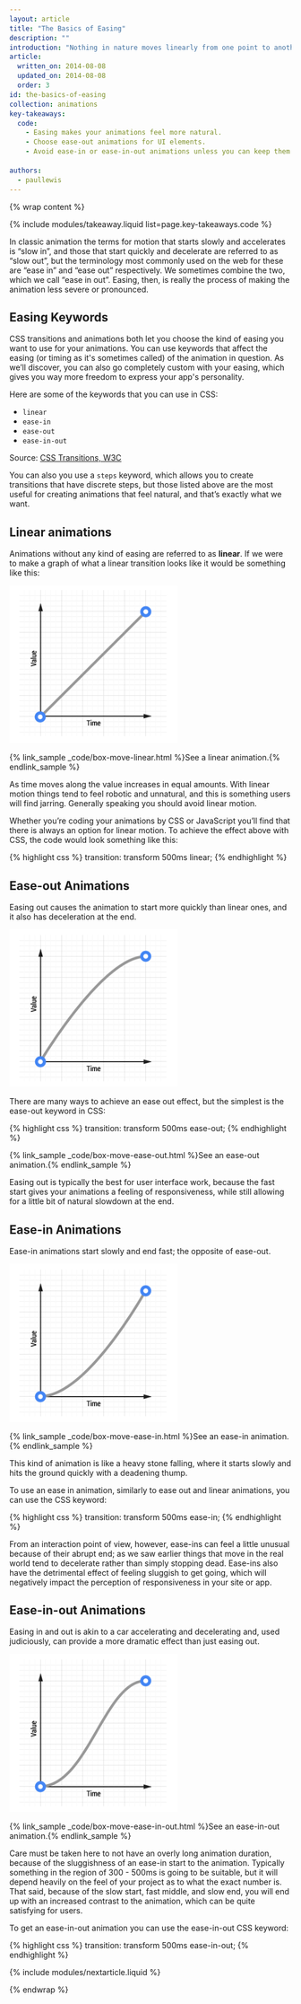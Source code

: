 ```yaml
---
layout: article
title: "The Basics of Easing"
description: ""
introduction: "Nothing in nature moves linearly from one point to another. In reality things tend to accelerate or decelerate as they move. Our brains are wired to expect this kind of motion, so when we animate on the web we should look to use this to our advantage. When you make motion appear natural your users will feel more comfortable with your apps, which in turn leads to a better experience."
article:
  written_on: 2014-08-08
  updated_on: 2014-08-08
  order: 3
id: the-basics-of-easing
collection: animations
key-takeaways:
  code:
    - Easing makes your animations feel more natural.
    - Choose ease-out animations for UI elements.
    - Avoid ease-in or ease-in-out animations unless you can keep them short; they tend to feel sluggish to end users.

authors:
  - paullewis
---
```

{% wrap content %}

{% include modules/takeaway.liquid list=page.key-takeaways.code %}

In classic animation the terms for motion that starts slowly and accelerates is “slow in”, and those that start quickly and decelerate are referred to as “slow out”, but the terminology most commonly used on the web for these are “ease in” and “ease out” respectively. We sometimes combine the two, which we call “ease in out”. Easing, then, is really the process of making the animation less severe or pronounced.

## Easing Keywords

CSS transitions and animations both let you choose the kind of easing you want to use for your animations. You can use keywords that affect the easing (or timing as it's sometimes called) of the animation in question. As we’ll discover, you can also go completely custom with your easing, which gives you way more freedom to express your app's personality.

Here are some of the keywords that you can use in CSS:

* `linear`
* `ease-in`
* `ease-out`
* `ease-in-out`

Source: [CSS Transitions, W3C](http://www.w3.org/TR/css3-transitions/#transition-timing-function-property)

You can also you use a `steps` keyword, which allows you to create transitions that have discrete steps, but those listed above are the most useful for creating animations that feel natural, and that’s exactly what we want.

## Linear animations

Animations without any kind of easing are referred to as **linear**. If we were to make a graph of what a linear transition looks like it would be something like this:

<img src="imgs/linear.png" style="max-width: 300px" alt="Linear ease animation curve." />

{% link_sample _code/box-move-linear.html %}See a linear animation.{% endlink_sample %}

As time moves along the value increases in equal amounts. With linear motion things tend to feel robotic and unnatural, and this is something users will find jarring. Generally speaking you should avoid linear motion.

Whether you’re coding your animations by CSS or JavaScript you’ll find that there is always an option for linear motion. To achieve the effect above with CSS, the code would look something like this:

{% highlight css %}
transition: transform 500ms linear;
{% endhighlight %}


## Ease-out Animations

Easing out causes the animation to start more quickly than linear ones, and it also has deceleration at the end.

<img src="imgs/ease-out.png" style="max-width: 300px" alt="Ease-out animation curve." />

There are many ways to achieve an ease out effect, but the simplest is the ease-out keyword in CSS:

{% highlight css %}
transition: transform 500ms ease-out;
{% endhighlight %}

{% link_sample _code/box-move-ease-out.html %}See an ease-out animation.{% endlink_sample %}

Easing out is typically the best for user interface work, because the fast start gives your animations a feeling of responsiveness, while still allowing for a little bit of natural slowdown at the end.

## Ease-in Animations

Ease-in animations start slowly and end fast; the opposite of ease-out.

<img src="imgs/ease-in.png" style="max-width: 300px" alt="Ease-in animation curve." />

{% link_sample _code/box-move-ease-in.html %}See an ease-in animation.{% endlink_sample %}

This kind of animation is like a heavy stone falling, where it starts slowly and hits the ground quickly with a deadening thump.

To use an ease in animation, similarly to ease out and linear animations, you can use the CSS keyword:

{% highlight css %}
transition: transform 500ms ease-in;
{% endhighlight %}

From an interaction point of view, however, ease-ins can feel a little unusual because of their abrupt end; as we saw earlier things that move in the real world tend to decelerate rather than simply stopping dead. Ease-ins also have the detrimental effect of feeling sluggish to get going, which will negatively impact the perception of responsiveness in your site or app.

## Ease-in-out Animations

Easing in and out is akin to a car accelerating and decelerating and, used judiciously, can provide a more dramatic effect than just easing out.

<img src="imgs/ease-in-out.png" style="max-width: 300px" alt="Ease-in-out animation curve." />

{% link_sample _code/box-move-ease-in-out.html %}See an ease-in-out animation.{% endlink_sample %}

Care must be taken here to not have an overly long animation duration, because of the sluggishness of an ease-in start to the animation. Typically something in the region of 300 - 500ms is going to be suitable, but it will depend heavily on the feel of your project as to what the exact number is. That said, because of the slow start, fast middle, and slow end, you will end up with an increased contrast to the animation, which can be quite satisfying for users.

To get an ease-in-out animation you can use the ease-in-out CSS keyword:

{% highlight css %}
transition: transform 500ms ease-in-out;
{% endhighlight %}

{% include modules/nextarticle.liquid %}

{% endwrap %}
